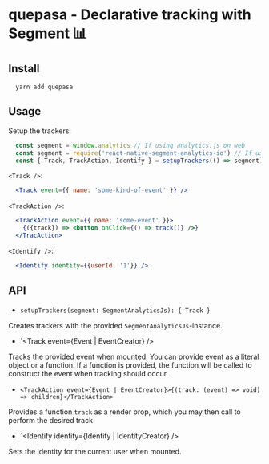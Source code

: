# quepasa - Declarative tracking with Segment 📊

## Install

```shell
  yarn add quepasa
```

## Usage

Setup the trackers:

```js
  const segment = window.analytics // If using analytics.js on web
  const segment = require('react-native-segment-analytics-io') // If using Segment on react-native
  const { Track, TrackAction, Identify } = setupTrackers(() => segment)
```

`<Track />`:

```jsx
  <Track event={{ name: 'some-kind-of-event' }} />
```

`<TrackAction />`:

```jsx
  <TrackAction event={{ name: 'some-event' }}>
    {({track}) => <button onClick={() => track()} />}
  </TracAction>
```

`<Identify />`:

```jsx
  <Identify identity={{userId: '1'}} />
```

## API

- `setupTrackers(segment: SegmentAnalyticsJs): { Track }`

Creates trackers with the provided `SegmentAnalyticsJs`-instance.

- `<Track event={Event | EventCreator} />

Tracks the provided event when mounted. You can provide event as a literal object or a function.
If a function is provided, the function will be called to construct the event when tracking should occur.

- `<TrackAction event={Event | EventCreator}>{(track: (event) => void) => children}</TrackAction>`

Provides a function `track` as a render prop, which you may then call to perform the desired track

- `<Identify identity={Identity | IdentityCreator} />

Sets the identity for the current user when mounted.
